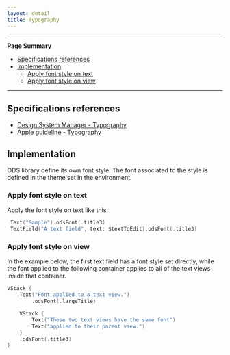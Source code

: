 ```yaml
---
layout: detail
title: Typography
---
```

---

**Page Summary**

* [Specifications references](#specifications-references)
* [Implementation](#implementation)
  * [Apply font style on text](#apply-font-style-on-text)
  * [Apply font style on view](#apply-font-style-on-view)
  
---

## Specifications references

- [Design System Manager - Typography](https://system.design.orange.com/0c1af118d/p/54fe27-typography)
- [Apple guideline - Typography](https://developer.apple.com/design/human-interface-guidelines/foundations/typography/)

## Implementation 

ODS library define its own font style. The font associated to the style is defined in the theme set in the environment.

### Apply font style on text

Apply the font style on text like this:

``` swift
 Text("Sample").odsFont(.title3)
 TextField("A text field", text: $textToEdit).odsFont(.title3)
```

### Apply font style on view

In the example below, the first text field has a font style set directly, while the font applied to the following container applies to all of the text views inside that container.
    
``` swift
VStack {
    Text("Font applied to a text view.")
        .odsFont(.largeTitle)

    VStack {
        Text("These two text views have the same font")
        Text("applied to their parent view.")
    }
    .odsFont(.title3)
}
```

